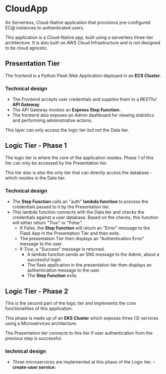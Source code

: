 # CloudApp
An Serverless, Cloud-Native application that provisions pre-configured EC@ instances to authenticated users.

This application is a Cloud-Native app, built using a serverless three-tier architecture. It is also built on AWS Cloud Infrastructure and is not designed to be cloud agnostic.

## Presentation Tier
The frontend is a Python Flask Web Application deployed in an **ECS Cluster.**
### Technical design
- The Frontend accepts user credentials and supplies them to a RESTful **API Gateway**
- The API Gateway invokes an **Express Step Function.**
- The frontend also exposes an _Admin_ dashboard for viewing statistics and performimg administrative actions.

This layer can only access the logic tier but not the Data tier.

## Logic Tier - Phase 1
The logic tier is where the core of the application resides. Phase 1 of this tier can only be accessed by the Presentation tier.

This tier also is also the only tier that can directly access the database - which resides in the Data tier.
### Technical design
- The **Step Function** calls an "auth" **lambda function** to process the credentials passed to it by the Presentation tier.
- This lambda function connects with the Data tier and checks the credentials against a user database. Based on the checks, this function will either return _"True"_ or _"False"._
  - If _False_, the **Step Function** will return an "Error" message to the Flask App in the Presentation Tier and then exits.
  - The presentation Tier then displays an "Authentication Error" message to the user.
  - If _True_, a "Success" message is returned.
    - A lambda function sends an SNS message to the Admin, about a successful login. 
    - The flask application in the presentation tier then displays an authentication message to the user.
    - The **Step Function** exits.
    
 ## Logic Tier - Phase 2
 This is the second part of the logic tier and implements the core functionalities of this application.
 
 This phase is made up of an **EKS Cluster** which exposes three (3) services using a Microservices architecture.
 
 The Presentation tier connects to this tier if user authentication from the previous step is successful.
 ### technical design
 - Three microservices are implemented at this phase of the Logic tier.
   **- create-user service:** 
    

